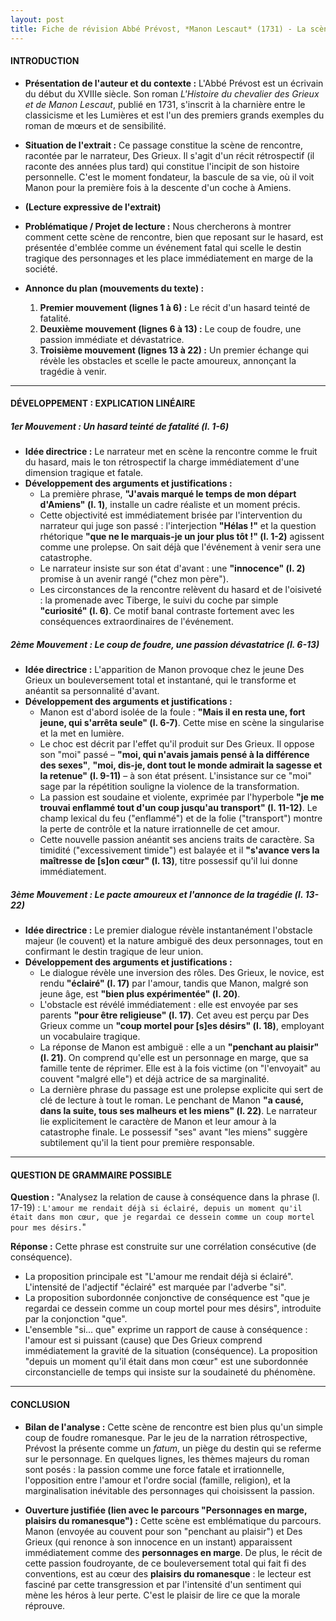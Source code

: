 ```yaml
---
layout: post
title: Fiche de révision Abbé Prévost, *Manon Lescaut* (1731) - La scène de la rencontre
---
```


#### **INTRODUCTION**

*   **Présentation de l'auteur et du contexte :** L'Abbé Prévost est un écrivain du début du XVIIIe siècle. Son roman *L'Histoire du chevalier des Grieux et de Manon Lescaut*, publié en 1731, s'inscrit à la charnière entre le classicisme et les Lumières et est l'un des premiers grands exemples du roman de mœurs et de sensibilité.

*   **Situation de l'extrait :** Ce passage constitue la scène de rencontre, racontée par le narrateur, Des Grieux. Il s'agit d'un récit rétrospectif (il raconte des années plus tard) qui constitue l'incipit de son histoire personnelle. C'est le moment fondateur, la bascule de sa vie, où il voit Manon pour la première fois à la descente d'un coche à Amiens.

*   **(Lecture expressive de l'extrait)**

*   **Problématique / Projet de lecture :** Nous chercherons à montrer comment cette scène de rencontre, bien que reposant sur le hasard, est présentée d'emblée comme un événement fatal qui scelle le destin tragique des personnages et les place immédiatement en marge de la société.

*   **Annonce du plan (mouvements du texte) :**
    1.  **Premier mouvement (lignes 1 à 6) :** Le récit d'un hasard teinté de fatalité.
    2.  **Deuxième mouvement (lignes 6 à 13) :** Le coup de foudre, une passion immédiate et dévastatrice.
    3.  **Troisième mouvement (lignes 13 à 22) :** Un premier échange qui révèle les obstacles et scelle le pacte amoureux, annonçant la tragédie à venir.

---

#### **DÉVELOPPEMENT : EXPLICATION LINÉAIRE**

##### **1er Mouvement : Un hasard teinté de fatalité (l. 1-6)**

*   **Idée directrice :** Le narrateur met en scène la rencontre comme le fruit du hasard, mais le ton rétrospectif la charge immédiatement d'une dimension tragique et fatale.
*   **Développement des arguments et justifications :**
    *   La première phrase, **"J'avais marqué le temps de mon départ d'Amiens" (l. 1)**, installe un cadre réaliste et un moment précis.
    *   Cette objectivité est immédiatement brisée par l'intervention du narrateur qui juge son passé : l'interjection **"Hélas !"** et la question rhétorique **"que ne le marquais-je un jour plus tôt !" (l. 1-2)** agissent comme une prolepse. On sait déjà que l'événement à venir sera une catastrophe.
    *   Le narrateur insiste sur son état d'avant : une **"innocence" (l. 2)** promise à un avenir rangé ("chez mon père").
    *   Les circonstances de la rencontre relèvent du hasard et de l'oisiveté : la promenade avec Tiberge, le suivi du coche par simple **"curiosité" (l. 6)**. Ce motif banal contraste fortement avec les conséquences extraordinaires de l'événement.

##### **2ème Mouvement : Le coup de foudre, une passion dévastatrice (l. 6-13)**

*   **Idée directrice :** L'apparition de Manon provoque chez le jeune Des Grieux un bouleversement total et instantané, qui le transforme et anéantit sa personnalité d'avant.
*   **Développement des arguments et justifications :**
    *   Manon est d'abord isolée de la foule : **"Mais il en resta une, fort jeune, qui s'arrêta seule" (l. 6-7)**. Cette mise en scène la singularise et la met en lumière.
    *   Le choc est décrit par l'effet qu'il produit sur Des Grieux. Il oppose son "moi" passé – **"moi, qui n'avais jamais pensé à la différence des sexes"**, **"moi, dis-je, dont tout le monde admirait la sagesse et la retenue" (l. 9-11)** – à son état présent. L'insistance sur ce "moi" sage par la répétition souligne la violence de la transformation.
    *   La passion est soudaine et violente, exprimée par l'hyperbole **"je me trouvai enflammé tout d'un coup jusqu'au transport" (l. 11-12)**. Le champ lexical du feu ("enflammé") et de la folie ("transport") montre la perte de contrôle et la nature irrationnelle de cet amour.
    *   Cette nouvelle passion anéantit ses anciens traits de caractère. Sa timidité ("excessivement timide") est balayée et il **"s'avance vers la maîtresse de [s]on cœur" (l. 13)**, titre possessif qu'il lui donne immédiatement.

##### **3ème Mouvement : Le pacte amoureux et l'annonce de la tragédie (l. 13-22)**

*   **Idée directrice :** Le premier dialogue révèle instantanément l'obstacle majeur (le couvent) et la nature ambiguë des deux personnages, tout en confirmant le destin tragique de leur union.
*   **Développement des arguments et justifications :**
    *   Le dialogue révèle une inversion des rôles. Des Grieux, le novice, est rendu **"éclairé" (l. 17)** par l'amour, tandis que Manon, malgré son jeune âge, est **"bien plus expérimentée" (l. 20)**.
    *   L'obstacle est révélé immédiatement : elle est envoyée par ses parents **"pour être religieuse" (l. 17)**. Cet aveu est perçu par Des Grieux comme un **"coup mortel pour [s]es désirs" (l. 18)**, employant un vocabulaire tragique.
    *   La réponse de Manon est ambiguë : elle a un **"penchant au plaisir" (l. 21)**. On comprend qu'elle est un personnage en marge, que sa famille tente de réprimer. Elle est à la fois victime (on "l'envoyait" au couvent "malgré elle") et déjà actrice de sa marginalité.
    *   La dernière phrase du passage est une prolepse explicite qui sert de clé de lecture à tout le roman. Le penchant de Manon **"a causé, dans la suite, tous ses malheurs et les miens" (l. 22)**. Le narrateur lie explicitement le caractère de Manon et leur amour à la catastrophe finale. Le possessif "ses" avant "les miens" suggère subtilement qu'il la tient pour première responsable.

---

#### **QUESTION DE GRAMMAIRE POSSIBLE**

**Question :** "Analysez la relation de cause à conséquence dans la phrase (l. 17-19) : `L'amour me rendait déjà si éclairé, depuis un moment qu'il était dans mon cœur, que je regardai ce dessein comme un coup mortel pour mes désirs.`"

**Réponse :** Cette phrase est construite sur une corrélation consécutive (de conséquence).
*   La proposition principale est "L'amour me rendait déjà si éclairé". L'intensité de l'adjectif "éclairé" est marquée par l'adverbe "si".
*   La proposition subordonnée conjonctive de conséquence est "que je regardai ce dessein comme un coup mortel pour mes désirs", introduite par la conjonction "que".
*   L'ensemble "si... que" exprime un rapport de cause à conséquence : l'amour est si puissant (cause) que Des Grieux comprend immédiatement la gravité de la situation (conséquence). La proposition "depuis un moment qu'il était dans mon cœur" est une subordonnée circonstancielle de temps qui insiste sur la soudaineté du phénomène.

---

#### **CONCLUSION**

*   **Bilan de l'analyse :** Cette scène de rencontre est bien plus qu'un simple coup de foudre romanesque. Par le jeu de la narration rétrospective, Prévost la présente comme un *fatum*, un piège du destin qui se referme sur le personnage. En quelques lignes, les thèmes majeurs du roman sont posés : la passion comme une force fatale et irrationnelle, l'opposition entre l'amour et l'ordre social (famille, religion), et la marginalisation inévitable des personnages qui choisissent la passion.

*   **Ouverture justifiée (lien avec le parcours "Personnages en marge, plaisirs du romanesque") :** Cette scène est emblématique du parcours. Manon (envoyée au couvent pour son "penchant au plaisir") et Des Grieux (qui renonce à son innocence en un instant) apparaissent immédiatement comme des **personnages en marge**. De plus, le récit de cette passion foudroyante, de ce bouleversement total qui fait fi des conventions, est au cœur des **plaisirs du romanesque** : le lecteur est fasciné par cette transgression et par l'intensité d'un sentiment qui mène les héros à leur perte. C'est le plaisir de lire ce que la morale réprouve.
